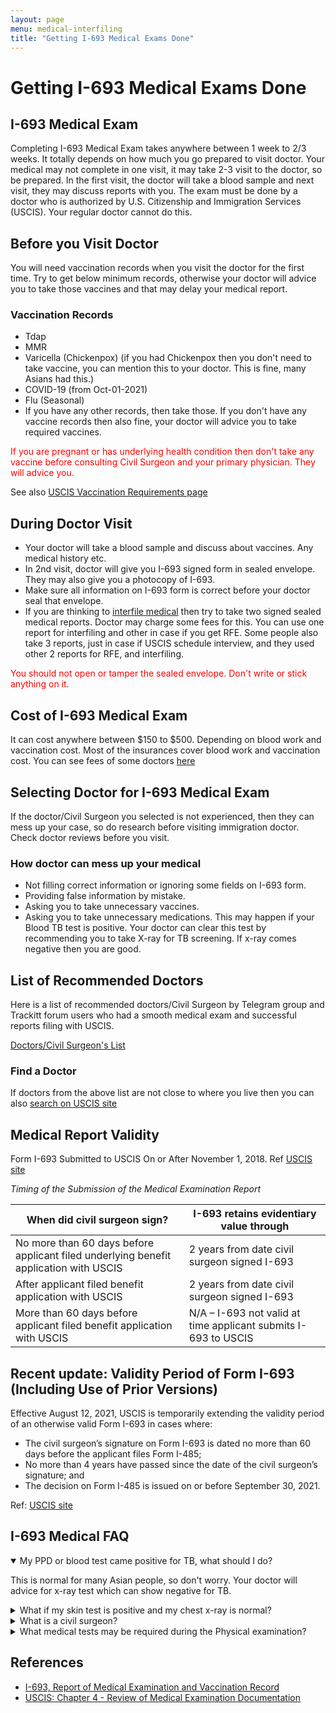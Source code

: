 ```yaml
---
layout: page
menu: medical-interfiling
title: "Getting I-693 Medical Exams Done"
---
```


# Getting I-693 Medical Exams Done

## I-693 Medical Exam
Completing I-693 Medical Exam takes anywhere between 1 week to 2/3 weeks. It totally depends on how much you go prepared to visit doctor. Your medical may not complete in one visit, it may take 2-3 visit to the doctor, so be prepared. In the first visit, the doctor will take a blood sample and next visit, they may discuss reports with you. The exam must be done by a doctor who is authorized by U.S. Citizenship and Immigration Services (USCIS). Your regular doctor cannot do this. 

## Before you Visit Doctor
You will need vaccination records when you visit the doctor for the first time. Try to get below minimum records, otherwise your doctor will advice you to take those vaccines and that may delay your medical report.

### Vaccination Records
- Tdap
- MMR
- Varicella (Chickenpox) (if you had Chickenpox then you don't need to take vaccine, you can mention this to your doctor. This is fine, many Asians had this.)
- COVID-19 (from Oct-01-2021)
- Flu (Seasonal)
- If you have any other records, then take those. If you don't have any vaccine records then also fine, your doctor will advice you to take required vaccines.

<font color=red>If you are pregnant or has underlying health condition then don't take any vaccine before consulting Civil Surgeon and your primary physician. They will advice you.</font>

See also [USCIS Vaccination Requirements page](https://www.uscis.gov/tools/designated-civil-surgeons/vaccination-requirements)

## During Doctor Visit
- Your doctor will take a blood sample and discuss about vaccines. Any medical history etc.
- In 2nd visit, doctor will give you I-693 signed form in sealed envelope. They may also give you a photocopy of I-693.
- Make sure all information on I-693 form is correct before your doctor seal that envelope. 
- If you are thinking to [interfile medical](/kb/medical-interfiling/) then try to take two signed sealed medical reports. Doctor may charge some fees for this. You can use one report for interfiling and other in case if you get RFE. Some people also take 3 reports, just in case if USCIS schedule interview, and they used other 2 reports for RFE, and interfiling.

<font color=red>You should not open or tamper the sealed envelope. Don't write or stick anything on it.</font>

## Cost of I-693 Medical Exam
It can cost anywhere between $150 to $500. Depending on blood work and vaccination cost. Most of the insurances cover blood work and vaccination cost. You can see fees of some doctors [here](https://docs.google.com/spreadsheets/d/163tiUMmWJ61gkK_P9KS6wc7c925IAsiXBJUK1nyouX8/edit?usp=sharing)


## Selecting Doctor for I-693 Medical Exam

If the doctor/Civil Surgeon you selected is not experienced, then they can mess up your case, so do research before visiting immigration doctor. Check doctor reviews before you visit.

### How doctor can mess up your medical
- Not filling correct information or ignoring some fields on I-693 form.
- Providing false information by mistake.
- Asking you to take unnecessary vaccines.
- Asking you to take unnecessary medications. This may happen if your Blood TB test is positive. Your doctor can clear this test by recommending you to take X-ray for TB screening. If x-ray comes negative then you are good.

## List of Recommended Doctors
Here is a list of recommended doctors/Civil Surgeon by Telegram group and Trackitt forum users who had a smooth medical exam and successful reports filing with USCIS.
 
[Doctors/Civil Surgeon's List](https://docs.google.com/spreadsheets/d/163tiUMmWJ61gkK_P9KS6wc7c925IAsiXBJUK1nyouX8/edit?usp=sharing)

### Find a Doctor
If doctors from the above list are not close to where you live then you can also [search on USCIS site](https://my.uscis.gov/findadoctor)


## Medical Report Validity
Form I-693 Submitted to USCIS On or After November 1, 2018. Ref [USCIS site](https://www.uscis.gov/policy-manual/volume-8-part-b-chapter-4)

*Timing of the Submission of the Medical Examination Report*

<table class="styled-table1">
    <thead>
        <tr>
            <th scope="col">When did civil surgeon sign?</th>
            <th scope="col">I-693 retains evidentiary value through</th>
        </tr>
    </thead>
    <tbody>
        <tr>
            <td scope="row" data-label="When did civil surgeon sign?">No more than 60 days before applicant filed underlying benefit application with USCIS</td>
            <td data-label="I-693 retains evidentiary value through">2 years from date civil surgeon signed I-693</td>
        </tr>
        <tr class="active-row">
            <td scope="row" data-label="When did civil surgeon sign?">After applicant filed benefit application with USCIS</td>
            <td data-label="I-693 retains evidentiary value through">2 years from date civil surgeon signed I-693</td>
        </tr>
        <tr>
            <td scope="row" data-label="When did civil surgeon sign?">More than 60 days before applicant filed benefit application with USCIS</td>
            <td data-label="I-693 retains evidentiary value through">N/A – I-693 not valid at time applicant submits I-693 to USCIS</td>
        </tr>
    </tbody>
</table>

## Recent update: Validity Period of Form I-693 (Including Use of Prior Versions)

Effective August 12, 2021, USCIS is temporarily extending the validity period of an otherwise valid Form I-693 in cases where:
- The civil surgeon’s signature on Form I-693 is dated no more than 60 days before the applicant files Form I-485;
- No more than 4 years have passed since the date of the civil surgeon’s signature; and
- The decision on Form I-485 is issued on or before September 30, 2021.

Ref: [USCIS site](https://www.uscis.gov/policy-manual/volume-8-part-b-chapter-4)

## I-693 Medical FAQ

<details open>
<summary>My PPD or blood test came positive for TB, what should I do?</summary>
<p>This is normal for many Asian people, so don't worry. Your doctor will advice for x-ray test which can show negative for TB. </p>
</details>

<details>
<summary>What if my skin test is positive and my chest x-ray is normal?</summary>
<p>If you are diagnosed with Class B, Latent TB infection, the civil surgeon may recommend you go to the health department for further assessment and preventative treatment. However, it is only recommended (not required) that you get assessed by the local health department. The civil surgeon can immediately sign Form I-693 and give it to you in a sealed envelope provided that all other examinations are up-to-date, and you can be medically cleared for immigration purposes prior to the referral to the health department TB control program. <a href="https://www.uscis.gov/archive/questions-and-answers-2009-update-to-the-tuberculosis-screening-required-for-adjustment-of-status">ref USCIS site</a></p>
</details>

<details>
<summary>What is a civil surgeon?</summary>
<p>According to the USCIS, a civil surgeon is a doctor, selected by USCIS to conduct medical examinations of aliens in the United States who are applying for adjustment of status to permanent residence or who are required by USCIS to have a medical examination.</p>
</details>

<details>
<summary>What medical tests may be required during the Physical examination?</summary>
<p>Tuberculosis skin or blood test (TB), Gonorrhea, Syphilis for applicants 15 years or older, HIV (blood test), Mental defect, Lymphogranuloma venerum, Granuloma inguinal, Narcotic drug addiction, Psychopathic personality, Chancroid, And additional tests.</p>
</details>

## References
- [I-693, Report of Medical Examination and Vaccination Record](https://www.uscis.gov/i-693)
- [USCIS: Chapter 4 - Review of Medical Examination Documentation](https://www.uscis.gov/policy-manual/volume-8-part-b-chapter-4)
